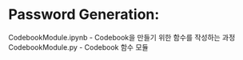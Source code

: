 # Password Generation:
 CodebookModule.ipynb - Codebook을 만들기 위한 함수를 작성하는 과정<br>
 CodebookModule.py - Codebook 함수 모듈
